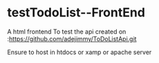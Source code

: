 # testTodoList--FrontEnd

A html frontend To test the api created on :https://github.com/adejimmy/ToDoListApi.git

Ensure to host in htdocs or xamp or apache server

